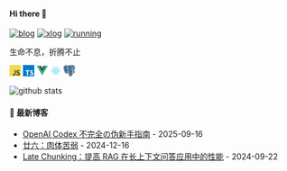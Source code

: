 #### Hi there 👋

[![blog](https://img.shields.io/badge/-blog-blueviolet)](https://loongphy.com/)
[![xlog](https://img.shields.io/badge/-xlog-orange)](https://xlog.loongphy.com/)
[![running](https://img.shields.io/badge/-running-brightgreen)](https://running.loongphy.com/)

<p>生命不息，折腾不止</p>

<code><img height="20" alt="javascript" src="https://raw.githubusercontent.com/github/explore/80688e429a7d4ef2fca1e82350fe8e3517d3494d/topics/javascript/javascript.png"></code>
<code><img height="20" alt="typescript" src="https://raw.githubusercontent.com/github/explore/80688e429a7d4ef2fca1e82350fe8e3517d3494d/topics/typescript/typescript.png"></code>
<code><img height="20" alt="vue" src="https://raw.githubusercontent.com/github/explore/80688e429a7d4ef2fca1e82350fe8e3517d3494d/topics/vue/vue.png"></code>
<code><img height="20" alt="react" src="https://raw.githubusercontent.com/github/explore/master/topics/react/react.png"></code>
<code><img height="20" alt="postgresql" src="https://raw.githubusercontent.com/github/explore/80688e429a7d4ef2fca1e82350fe8e3517d3494d/topics/postgresql/postgresql.png"></code>


<picture decoding="async" loading="lazy">
 <img alt="github stats" src="https://pixel-profile.vercel.app/api/github-stats?username=Loongphy" />
</picture>


#### 📑 最新博客

<!-- blog starts -->
* <a href=https://loongphy.com/blog/codex-tutorial/ target='_blank'>OpenAI Codex 不完全の伪新手指南</a> - 2025-09-16
* <a href=https://loongphy.com/blog/2024-review/ target='_blank'>廿六：肉体苦弱</a> - 2024-12-16
* <a href=https://loongphy.com/blog/late-chunking/ target='_blank'>Late Chunking：提高 RAG 在长上下文问答应用中的性能</a> - 2024-09-22
<!-- blog ends -->

